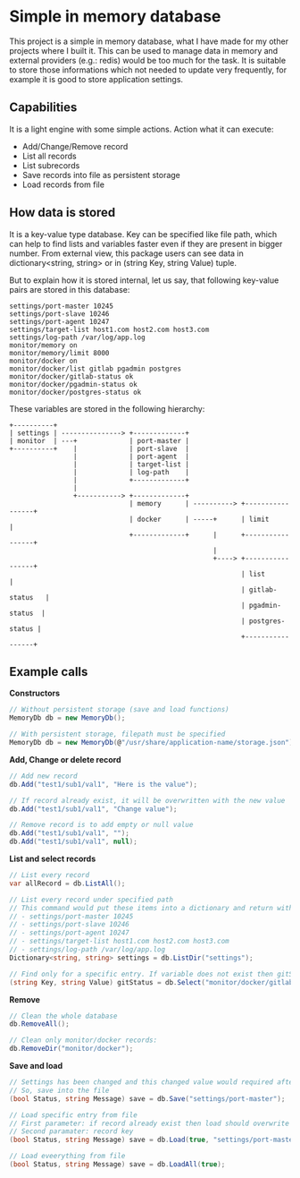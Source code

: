 # Simple in memory database 

This project is a simple in memory database, what I have made for my other projects where I built it. This can be used to manage data in memory and external providers (e.g.: redis) would be too much for the task. It is suitable to store those informations which not needed to update very frequently, for example it is good to store application settings.

## Capabilities

It is a light engine with some simple actions. Action what it can execute:
- Add/Change/Remove record
- List all records
- List subrecords
- Save records into file as persistent storage
- Load records from file

## How data is stored

It is a key-value type database. Key can be specified like file path, which can help to find lists and variables faster even if they are present in bigger number. From external view, this package users can see data in dictionary<string, string> or in (string Key, string Value) tuple.

But to explain how it is stored internal, let us say, that following key-value pairs are stored in this database:
```
settings/port-master 10245
settings/port-slave 10246
settings/port-agent 10247
settings/target-list host1.com host2.com host3.com
settings/log-path /var/log/app.log
monitor/memory on
monitor/memory/limit 8000
monitor/docker on
monitor/docker/list gitlab pgadmin postgres
monitor/docker/gitlab-status ok
monitor/docker/pgadmin-status ok
monitor/docker/postgres-status ok
```
These variables are stored in the following hierarchy:
```
+----------+
| settings | ---------------> +-------------+
| monitor  | ---+             | port-master |
+----------+    |             | port-slave  |
                |             | port-agent  |
                |             | target-list |
                |             | log-path    |
                |             +-------------+
                |
                +-----------> +-------------+
                              | memory      | ----------> +-----------------+
                              | docker      | -----+      | limit           |
                              +-------------+      |      +-----------------+
                                                   |
                                                   +----> +-----------------+
                                                          | list            |
                                                          | gitlab-status   |
                                                          | pgadmin-status  |
                                                          | postgres-status |
                                                          +-----------------+
```

## Example calls

**Constructors**
```cs
// Without persistent storage (save and load functions)
MemoryDb db = new MemoryDb();

// With persistent storage, filepath must be specified
MemoryDb db = new MemoryDb(@"/usr/share/application-name/storage.json");
```

**Add, Change or delete record**
```cs
// Add new record
db.Add("test1/sub1/val1", "Here is the value");

// If record already exist, it will be overwritten with the new value
db.Add("test1/sub1/val1", "Change value");

// Remove record is to add empty or null value
db.Add("test1/sub1/val1", "");
db.Add("test1/sub1/val1", null);
```

**List and select records**
```cs
// List every record
var allRecord = db.ListAll();

// List every record under specified path
// This command would put these items into a dictionary and return with it:
// - settings/port-master 10245
// - settings/port-slave 10246
// - settings/port-agent 10247
// - settings/target-list host1.com host2.com host3.com
// - settings/log-path /var/log/app.log
Dictionary<string, string> settings = db.ListDir("settings");

// Find only for a specific entry. If variable does not exist then gitStatus.Value is null
(string Key, string Value) gitStatus = db.Select("monitor/docker/gitlab-status");
```

**Remove**
```cs
// Clean the whole database
db.RemoveAll();

// Clean only monitor/docker records:
db.RemoveDir("monitor/docker");
```

**Save and load**
```cs
// Settings has been changed and this changed value would required after a restart too
// So, save into the file
(bool Status, string Message) save = db.Save("settings/port-master");

// Load specific entry from file
// First parameter: if record already exist then load should overwrite it?
// Second paramater: record key
(bool Status, string Message) save = db.Load(true, "settings/port-master");

// Load eveerything from file
(bool Status, string Message) save = db.LoadAll(true);
```

